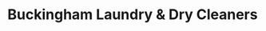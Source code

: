 ---
title: "Buckingham Laundry & Dry Cleaners"
url: /high-wycombe/buckingham-laundry-and-dry-cleaners/
shop: laundry
---